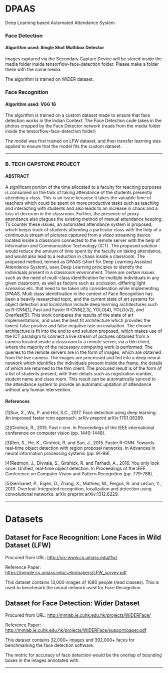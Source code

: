 # DPAAS
Deep Learning based Automated Attendance System

### Face Detection
#### Algorithm used: Single Shot Multibox Detector

Images captured via the Secondary Capture Device will be stored inside the media folder inside tensorflow-face-detection folder. Please make a folder there with the name media.

The algorithm is trained on WIDER dataset.

### Face Recognition
#### Algorithm used: VGG 16

The algorithm is trained on a custom dataset made to ensure that face detection works in the Indian Context. The Face Detection code takes in the photos cropped by the Face Detector network (reads from the media folder inside the tensorflow-face-detection folder)

The model was first trained on LFW dataset, and then transfer learning was applied to ensure that the model fits the custom dataset.

_____________________________________________________________________________________________________________________________


### B. TECH CAPSTONE PROJECT

#### ABSTRACT

A significant portion of the time allocated to a faculty for teaching purposes is consumed on
the task of taking attendance of the students presently attending a class. This is an issue because it takes
the valuable time of teachers which could be spent on more productive tasks such as teaching and
interacting with students and also leads to an increase in chaos and a loss of decorum in the classroom.
Further, the presence of proxy attendance also plagues the existing method of manual attendance
keeping. To counter these issues, an automated attendance system is proposed; which keeps track of
students attending a particular class with the help of a continuous stream of pictures captured from a
video streaming device located inside a classroom connected to the remote server with the help of
Information and Communication Technology (ICT). The proposed solution would reduce the amount of
time spent by the faculty on taking attendance, and would also lead to a reduction in chaos inside a
classroom. The proposed method, termed as DPAAS (short for Deep Learning Assisted Attendance
System), uses Deep Learning principles to identify the individuals present in a classroom environment.
There are certain issues such as the need of multi-class identification for multiple individuals in any given
classroom, as well as factors such as occlusion, differing light scenarios etc. that need to be taken into
consideration while implementing DPAAS. Multi class identification in the context of Face Recognition has
been a heavily researched topic, and the current state of art systems for object detection and localization
include deep learning architectures such as R-CNN[1], Fast and Faster R-CNN[2,3], YOLO[4], YOLO(v2),
and Overfeat[5]. This work compares the results of the state of art implementations, and uses the best fit
architecture which provides the lowest false positive and false negative rate on evaluation. The chosen
architecture is fit into the end to end solution proposed, which makes use of the ICT paradigm to connect
a live stream of pictures obtained from a camera located inside a classroom to a remote server, via a thin
client, where the majority of the necessary computing work is performed. The queries to the remote
servers are in the form of images, which are obtained from the live camera. The images are processed
and fed into a deep neural network which identifies the individuals present inside the frame, the details of
which are returned to the thin client. The procured result is of the form of a list of students present, with
their details such as registration number, student name and class room. This result can be automatically
synced to the attendance system to provide an automatic updation of attendance without any human
intervention.

#### References
[1]Sun, X., Wu, P. and Hoi, S.C., 2017. Face detection using deep learning: An improved faster rcnn approach. arXiv preprint
arXiv:1701.08289.

[2]Girshick, R., 2015. Fast r-cnn. In Proceedings of the IEEE international conference on computer vision (pp. 1440-1448).

[3]Ren, S., He, K., Girshick, R. and Sun, J., 2015. Faster R-CNN: Towards real-time object detection with region proposal networks.
In Advances in neural information processing systems (pp. 91-99).

[4]Redmon, J., Divvala, S., Girshick, R. and Farhadi, A., 2016. You only look once: Unified, real-time object detection. In
Proceedings of the IEEE Conference on Computer Vision and Pattern Recognition (pp. 779-788).

[5]Sermanet, P., Eigen, D., Zhang, X., Mathieu, M., Fergus, R. and LeCun, Y., 2013. Overfeat: Integrated recognition, localization and detection using convolutional networks. arXiv preprint arXiv:1312.6229.

_____________________________________________________________________________________________________________________________

# Datasets

## Dataset for Face Recognition: Lone Faces in Wild Dataset (LFW)

Procured from URL:  http://vis-www.cs.umass.edu/lfw/

Reference Paper:    https://people.cs.umass.edu/~elm/papers/LFW_survey.pdf

This dataset contains 13,000 images of 1680 people (read classes). This is used to benchmark the neural network used for Face Recognition.


## Dataset for Face Detection: Wider Dataset

Procured from URL:  http://mmlab.ie.cuhk.edu.hk/projects/WIDERFace/

Reference Paper:    http://mmlab.ie.cuhk.edu.hk/projects/WIDERFace/support/paper.pdf

This dataset contains 32,000+ images and 392,000+ faces for benchmarking the face detection software. 

The metric for accuracy of face detection would be the overlap of bounding boxes in the images annotated with.

_____________________________________________________________________________________________________________________________


